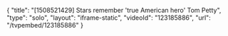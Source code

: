 {
    "title": "[1508521429] Stars remember 'true American hero' Tom Petty",
    "type": "solo",
    "layout": "iframe-static",
    "videoId": "123185886",
    "url": "\/tvpembed\/123185886"
}